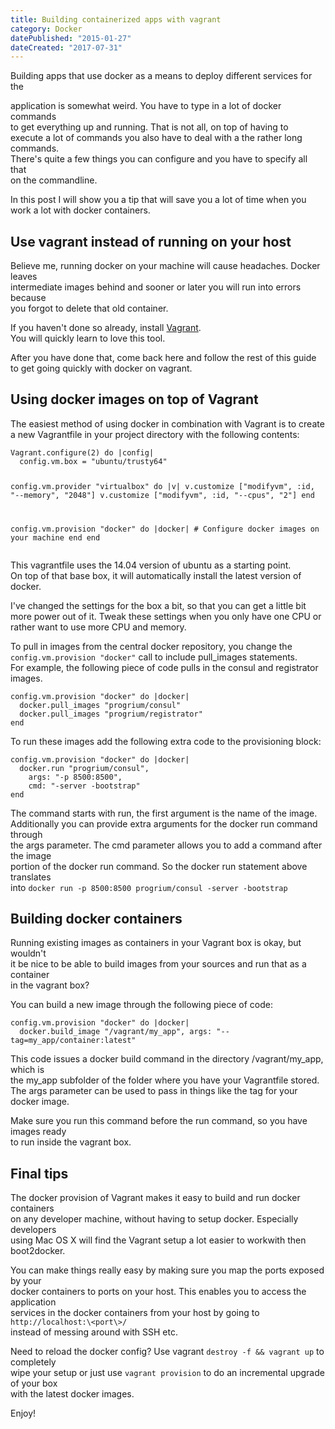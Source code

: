 ```yaml
---
title: Building containerized apps with vagrant
category: Docker
datePublished: "2015-01-27"
dateCreated: "2017-07-31"
---
```


<!--kg-card-begin: markdown--><p>Building apps that use docker as a means to deploy different services for the<br>

application is somewhat weird. You have to type in a lot of docker commands<br>
to get everything up and running. That is not all, on top of having to<br>
execute a lot of commands you also have to deal with a the rather long commands.<br>
There's quite a few things you can configure and you have to specify all that<br>
on the commandline.</p>

<p>In this post I will show you a tip that will save you a lot of time when you<br>
work a lot with docker containers.</p>
<!-- more -->
<h2 id="usevagrantinsteadofrunningonyourhost">Use vagrant instead of running on your host</h2>
<p>Believe me, running docker on your machine will cause headaches. Docker leaves<br>
intermediate images behind and sooner or later you will run into errors because<br>
you forgot to delete that old container.</p>
<p>If you haven't done so already, install <a href="http://www.vagrantup.com">Vagrant</a>.<br>
You will quickly learn to love this tool.</p>
<p>After you have done that, come back here and follow the rest of this guide<br>
to get going quickly with docker on vagrant.</p>
<h2 id="usingdockerimagesontopofvagrant">Using docker images on top of Vagrant</h2>
<p>The easiest method of using docker in combination with Vagrant is to create<br>
a new Vagrantfile in your project directory with the following contents:</p>
<pre><code class="language-ruby">Vagrant.configure(2) do |config|
  config.vm.box = &quot;ubuntu/trusty64&quot;

config.vm.provider &quot;virtualbox&quot; do |v|
v.customize [&quot;modifyvm&quot;, :id, &quot;--memory&quot;, &quot;2048&quot;]
v.customize [&quot;modifyvm&quot;, :id, &quot;--cpus&quot;, &quot;2&quot;]
end

config.vm.provision &quot;docker&quot; do |docker| # Configure docker images on your machine
end
end
</code></pre>

<p>This vagrantfile uses the 14.04 version of ubuntu as a starting point.<br>
On top of that base box, it will automatically install the latest version of<br>
docker.</p>
<p>I've changed the settings for the box a bit, so that you can get a little bit<br>
more power out of it. Tweak these settings when you only have one CPU or<br>
rather want to use more CPU and memory.</p>
<p>To pull in images from the central docker repository, you change the<br>
<code>config.vm.provision &quot;docker&quot;</code> call to include pull_images statements.<br>
For example, the following piece of code pulls in the consul and registrator<br>
images.</p>
<pre><code class="language-ruby">config.vm.provision &quot;docker&quot; do |docker|
  docker.pull_images &quot;progrium/consul&quot;
  docker.pull_images &quot;progrium/registrator&quot;
end
</code></pre>
<p>To run these images add the following extra code to the provisioning block:</p>
<pre><code class="language-ruby">config.vm.provision &quot;docker&quot; do |docker|
  docker.run &quot;progrium/consul&quot;,
    args: &quot;-p 8500:8500&quot;,
    cmd: &quot;-server -bootstrap&quot;
end
</code></pre>
<p>The command starts with run, the first argument is the name of the image.<br>
Additionally you can provide extra arguments for the docker run command through<br>
the args parameter. The cmd parameter allows you to add a command after the image<br>
portion of the docker run command. So the docker run statement above translates<br>
into <code>docker run -p 8500:8500 progrium/consul -server -bootstrap</code></p>
<h2 id="buildingdockercontainers">Building docker containers</h2>
<p>Running existing images as containers in your Vagrant box is okay, but wouldn't<br>
it be nice to be able to build images from your sources and run that as a container<br>
in the vagrant box?</p>
<p>You can build a new image through the following piece of code:</p>
<pre><code class="language-ruby">config.vm.provision &quot;docker&quot; do |docker|
  docker.build_image &quot;/vagrant/my_app&quot;, args: &quot;--tag=my_app/container:latest&quot;
</code></pre>
<p>This code issues a docker build command in the directory /vagrant/my_app, which is<br>
the my_app subfolder of the folder where you have your Vagrantfile stored.<br>
The args parameter can be used to pass in things like the tag for your docker image.</p>
<p>Make sure you run this command before the run command, so you have images ready<br>
to run inside the vagrant box.</p>
<h2 id="finaltips">Final tips</h2>
<p>The docker provision of Vagrant makes it easy to build and run docker containers<br>
on any developer machine, without having to setup docker. Especially developers<br>
using Mac OS X will find the Vagrant setup a lot easier to workwith then boot2docker.</p>
<p>You can make things really easy by making sure you map the ports exposed by your<br>
docker containers to ports on your host. This enables you to access the application<br>
services in the docker containers from your host by going to <code>http://localhost:\&lt;port\&gt;/</code><br>
instead of messing around with SSH etc.</p>
<p>Need to reload the docker config? Use vagrant <code>destroy -f &amp;&amp; vagrant up</code> to completely<br>
wipe your setup or just use <code>vagrant provision</code> to do an incremental upgrade of your box<br>
with the latest docker images.</p>
<p>Enjoy!</p>
<!--kg-card-end: markdown-->
